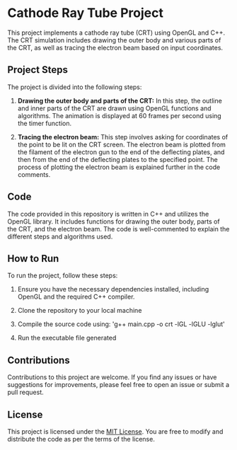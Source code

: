 # Cathode Ray Tube Project

This project implements a cathode ray tube (CRT) using OpenGL and C++. The CRT simulation includes drawing the outer body and various parts of the CRT, as well as tracing the electron beam based on input coordinates.

## Project Steps

The project is divided into the following steps:

1. **Drawing the outer body and parts of the CRT:** In this step, the outline and inner parts of the CRT are drawn using OpenGL functions and algorithms. The animation is displayed at 60 frames per second using the timer function.

2. **Tracing the electron beam:** This step involves asking for coordinates of the point to be lit on the CRT screen. The electron beam is plotted from the filament of the electron gun to the end of the deflecting plates, and then from the end of the deflecting plates to the specified point. The process of plotting the electron beam is explained further in the code comments.

## Code

The code provided in this repository is written in C++ and utilizes the OpenGL library. It includes functions for drawing the outer body, parts of the CRT, and the electron beam. The code is well-commented to explain the different steps and algorithms used.

## How to Run

To run the project, follow these steps:

1. Ensure you have the necessary dependencies installed, including OpenGL and the required C++ compiler.

2. Clone the repository to your local machine

3. Compile the source code using: 'g++ main.cpp -o crt -lGL -lGLU -lglut'

4. Run the executable file generated

## Contributions

Contributions to this project are welcome. If you find any issues or have suggestions for improvements, please feel free to open an issue or submit a pull request.

## License

This project is licensed under the [MIT License](LICENSE). You are free to modify and distribute the code as per the terms of the license.
